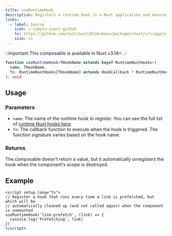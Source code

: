 ```yaml
---
title: useRuntimeHook
description: Registers a runtime hook in a Nuxt application and ensures it is properly disposed of when the scope is destroyed.
links:
  - label: Source
    icon: i-simple-icons-github
    to: https://github.com/nuxt/nuxt/blob/main/packages/nuxt/src/app/composables/runtime-hook.ts
    size: xs
---
```


::important
This composable is available in Nuxt v3.14+.
::

```ts [signature]
function useRuntimeHook<THookName extends keyof RuntimeNuxtHooks>(
  name: THookName,
  fn: RuntimeNuxtHooks[THookName] extends HookCallback ? RuntimeNuxtHooks[THookName] : never
): void
```

## Usage

### Parameters

- `name`: The name of the runtime hook to register. You can see the full list of [runtime Nuxt hooks here](/docs/4.x/api/advanced/hooks#app-hooks-runtime).
- `fn`: The callback function to execute when the hook is triggered. The function signature varies based on the hook name.

### Returns

The composable doesn't return a value, but it automatically unregisters the hook when the component's scope is destroyed.

## Example

```vue twoslash [pages/index.vue]
<script setup lang="ts">
// Register a hook that runs every time a link is prefetched, but which will be
// automatically cleaned up (and not called again) when the component is unmounted
useRuntimeHook('link:prefetch', (link) => {
  console.log('Prefetching', link)
})
</script>
```
